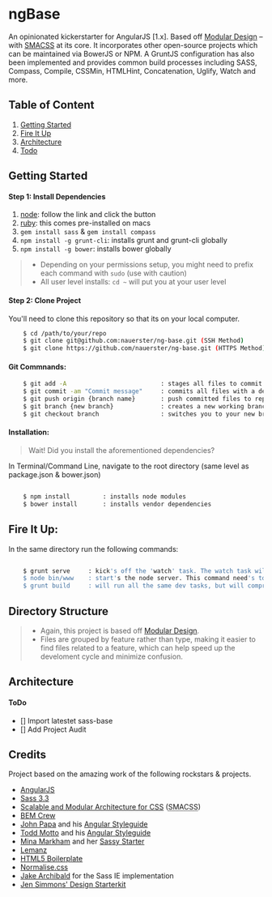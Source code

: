 # ngBase

An opinionated kickerstarter for AngularJS [1.x]. Based off [Modular Design](http://en.wikipedia.org/wiki/Modular_design) – with [SMACSS](http://smacss.com/) at its core. It incorporates other open-source projects which can be maintained via BowerJS or NPM. A GruntJS configuration has also been implemented and provides common build processes including SASS, Compass, Compile, CSSMin, HTMLHint, Concatenation, Uglify, Watch and more.


## Table of Content

1. [Getting Started](#getting-started)
1. [Fire It Up](#fire-it-up)
1. [Architecture](#architecture)
1. [Todo](#todo)



## Getting Started

#### Step 1: Install Dependencies

1. [node](http://nodejs.org/): follow the link and click the button
2. [ruby](https://www.ruby-lang.org/en/installation/): this comes pre-installed on macs
3. `gem install sass` & `gem install compass`
4. `npm install -g grunt-cli`: installs grunt and grunt-cli globally
5. `npm install -g bower`: installs bower globally


> * Depending on your permissions setup, you might need to prefix each command with `sudo` (use with caution)
> * All user level installs: `cd ~` will put you at your user level


#### Step 2: Clone Project

You'll need to clone this repository so that its on your local computer.

```sh
	$ cd /path/to/your/repo
	$ git clone git@github.com:nauerster/ng-base.git (SSH Method)
	$ git clone https://github.com/nauerster/ng-base.git (HTTPS Method)

```

#### Git Commnands:

```sh
	$ git add -A                          : stages all files to commit (locally)
	$ git commit -am "Commit message"     : commits all files with a description
	$ git push origin {branch name}       : push committed files to repository
	$ git branch {new branch}             : creates a new working branch
	$ git checkout branch                 : switches you to your new branch

```


#### Installation:

> Wait! Did you install the aforementioned dependencies?

In Terminal/Command Line, navigate to the root directory (same level as package.json & bower.json)

```sh 

	$ npm install         : installs node modules
	$ bower install       : installs vendor dependencies

```

## Fire It Up:

In the same directory run the following commands:

```sh

	$ grunt serve     : kick's off the 'watch' task. The watch task will continue to run until you quit it (ctrl + c).
	$ node bin/www    : start's the node server. This command need's to run at the server level (e.g., src/server).
	$ grunt build     : will run all the same dev tasks, but will compress our css file for final release.

```

## Directory Structure

> - Again, this project is based off [Modular Design](http://en.wikipedia.org/wiki/Modular_design).
> - Files are grouped by feature rather than type, making it easier to find files related to a feature, which can help speed up the develoment cycle and minimize confusion.


## Architecture


#### ToDo

- [] Import latestet sass-base
- [] Add Project Audit


## Credits

Project based on the amazing work of the following rockstars & projects.

- [AngularJS](https://angularjs.org/)
- [Sass 3.3](http://sass-lang.com/)
- [Scalable and Modular Architecture for CSS](http://smacss.com/book) (<abbr title="Scalable and Modular Architecture for CSS">SMACSS</abbr>)
- [BEM Crew](https://bem.info/)
- [John Papa](https://github.com/johnpapa) and his [Angular Styleguide](https://github.com/johnpapa/angular-styleguide)
- [Todd Motto](https://github.com/toddmotto) and his [Angular Styleguide](https://github.com/toddmotto/angularjs-styleguide)
- [Mina Markham](https://github.com/minamarkham) and her [Sassy Starter](https://github.com/minamarkham/sassy-starter)
- [Lemanz](https://github.com/grayghostvisuals/lemanz)
- [HTML5 Boilerplate](https://github.com/h5bp/html5-boilerplate)
- [Normalise.css](http://necolas.github.com/normalize.css/)
- [Jake Archibald](http://jakearchibald.github.com/sass-ie/) for the Sass IE implementation
- [Jen Simmons' Design Starterkit](https://github.com/jensimmons/designstarterkit)
